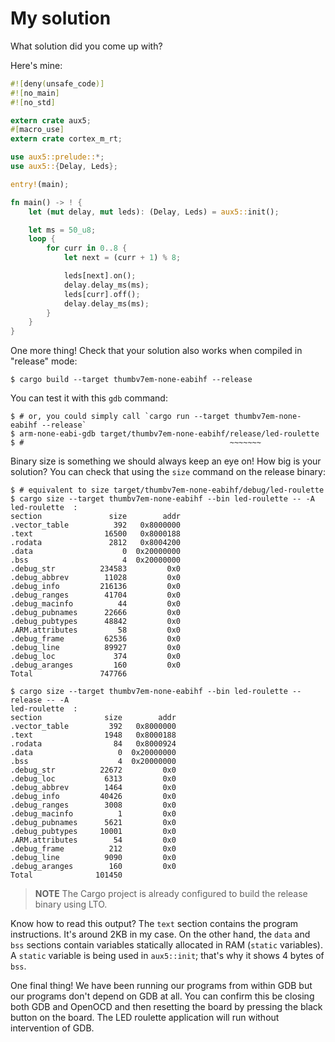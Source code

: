 # My solution

What solution did you come up with?

Here's mine:

``` rust
#![deny(unsafe_code)]
#![no_main]
#![no_std]

extern crate aux5;
#[macro_use]
extern crate cortex_m_rt;

use aux5::prelude::*;
use aux5::{Delay, Leds};

entry!(main);

fn main() -> ! {
    let (mut delay, mut leds): (Delay, Leds) = aux5::init();

    let ms = 50_u8;
    loop {
        for curr in 0..8 {
            let next = (curr + 1) % 8;

            leds[next].on();
            delay.delay_ms(ms);
            leds[curr].off();
            delay.delay_ms(ms);
        }
    }
}
```

One more thing! Check that your solution also works when compiled in "release" mode:

``` console
$ cargo build --target thumbv7em-none-eabihf --release
```

You can test it with this `gdb` command:

``` console
$ # or, you could simply call `cargo run --target thumbv7em-none-eabihf --release`
$ arm-none-eabi-gdb target/thumbv7em-none-eabihf/release/led-roulette
$ #                                              ~~~~~~~
```

Binary size is something we should always keep an eye on! How big is your solution? You can check
that using the `size` command on the release binary:

``` console
$ # equivalent to size target/thumbv7em-none-eabihf/debug/led-roulette
$ cargo size --target thumbv7em-none-eabihf --bin led-roulette -- -A
led-roulette  :
section               size        addr
.vector_table          392   0x8000000
.text                16500   0x8000188
.rodata               2812   0x8004200
.data                    0  0x20000000
.bss                     4  0x20000000
.debug_str          234583         0x0
.debug_abbrev        11028         0x0
.debug_info         216136         0x0
.debug_ranges        41704         0x0
.debug_macinfo          44         0x0
.debug_pubnames      22666         0x0
.debug_pubtypes      48842         0x0
.ARM.attributes         58         0x0
.debug_frame         62536         0x0
.debug_line          89927         0x0
.debug_loc             374         0x0
.debug_aranges         160         0x0
Total               747766

$ cargo size --target thumbv7em-none-eabihf --bin led-roulette --release -- -A
led-roulette  :
section              size        addr
.vector_table         392   0x8000000
.text                1948   0x8000188
.rodata                84   0x8000924
.data                   0  0x20000000
.bss                    4  0x20000000
.debug_str          22672         0x0
.debug_loc           6313         0x0
.debug_abbrev        1464         0x0
.debug_info         40426         0x0
.debug_ranges        3008         0x0
.debug_macinfo          1         0x0
.debug_pubnames      5621         0x0
.debug_pubtypes     10001         0x0
.ARM.attributes        54         0x0
.debug_frame          212         0x0
.debug_line          9090         0x0
.debug_aranges        160         0x0
Total              101450
```

> **NOTE** The Cargo project is already configured to build the release binary using LTO.

Know how to read this output? The `text` section contains the program instructions. It's around 2KB
in my case. On the other hand, the `data` and `bss` sections contain variables statically allocated
in RAM (`static` variables). A `static` variable is being used in `aux5::init`; that's why it shows 4
bytes of `bss`.

One final thing! We have been running our programs from within GDB but our programs don't depend on
GDB at all. You can confirm this be closing both GDB and OpenOCD and then resetting the board by
pressing the black button on the board. The LED roulette application will run without intervention
of GDB.
